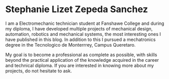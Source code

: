 # Stephanie Lizet Zepeda Sanchez

I am a Electromechanic technician student at Fanshawe College and during my diploma, I have developed multiple projects of mechanical design, automation, robotics and mechanical systems, the most interesting ones I have published in this blog. In addition to this I pursued a mechatronics degree in the Tecnologico de Monterrrey, Campus Queretaro.

My goal is to become a professional as complete as possible, with skills beyond the practical application of the knowledge acquired in the career and technical diploma.
If you are interested in knowing more about my projects, do not hesitate to ask.

